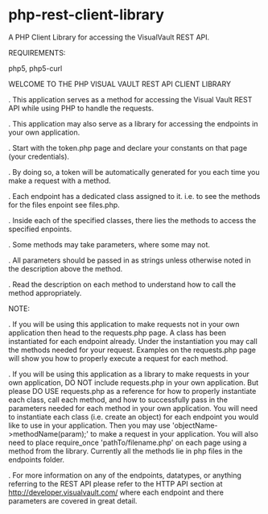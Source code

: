 # php-rest-client-library
A PHP Client Library for accessing the VisualVault REST API. 

REQUIREMENTS:

php5, php5-curl

WELCOME TO THE PHP VISUAL VAULT REST API CLIENT LIBRARY

. This application serves as a method for accessing the Visual Vault REST API while using PHP to handle the requests.

. This application may also serve as a library for accessing the endpoints in your own application. 

. Start with the token.php page and declare your constants on that page (your credentials). 

. By doing so, a token will be automatically generated for you each time you make a request with a method.

. Each endpoint has a dedicated class assigned to it. i.e. to see the methods for the files enpoint see files.php.

. Inside each of the specified classes, there lies the methods to access the specified enpoints. 

. Some methods may take parameters, where some may not. 

. All parameters should be passed in as strings unless otherwise noted in the description above the method.  

. Read the description on each method to understand how to call the method appropriately.

NOTE:

. If you will be using this application to make requests not in your own application then head to the requests.php page.
A class has been instantiated for each endpoint already. Under the instantiation you may call the methods 
needed for your request. Examples on the requests.php page will show you how to properly execute a request for each method.

. If you will be using this application as a library to make requests in your own application, DO NOT include requests.php
in your own application. But please DO USE requests.php as a reference for how to properly instantiate each class, 
call each method, and how to successfully pass in the parameters needed for each method in your own application. 
You will need to instantiate each class (i.e. create an object) for each endpoint you would like to use in your application. 
Then you may use 'objectName->methodName(param);' to make a request in your application. 
You will also need to place require_once 'pathTo/filename.php' on each page using a method from the library. 
Currently all the methods lie in php files in the endpoints folder. 

. For more information on any of the endpoints, datatypes, or anything referring to the REST API please refer
to the HTTP API section at http://developer.visualvault.com/ where each endpoint and there parameters are
covered in great detail.
